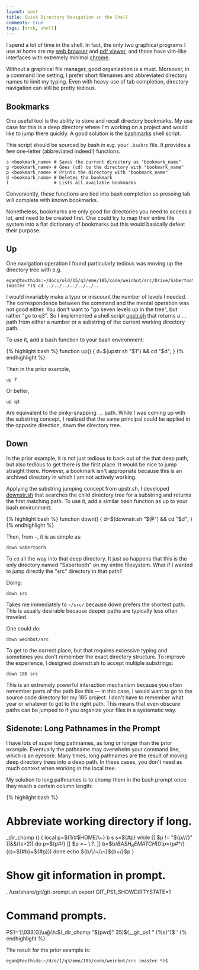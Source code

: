 ```yaml
---
layout: post
title: Quick Directory Navigation in the Shell
comments: true
tags: [arch, shell]
---
```


I spend a lot of time in the shell.
In fact, the only two graphical programs I use at home are my [web browser](https://github.com/The-Compiler/qutebrowser) and [pdf viewer](https://pwmt.org/projects/zathura/), and those have vim-like interfaces with extremely minimal [chrome](http://www.catb.org/~esr/jargon/html/C/chrome.html).

Without a graphical file manager, good organization is a must.
Moreover, in a command line setting, I prefer short filenames and abbreviated directory names to limit my typing.
Even with heavy use of tab completion, directory navigation can still be pretty tedious.

## Bookmarks
One useful tool is the ability to store and recall directory bookmarks.
My use case for this is a deep directory where I'm working on a project and would like to jump there quickly.
A good solution is the [bashmarks](https://github.com/huyng/bashmarks) shell script.

This script should be sourced by bash in e.g. your `.bashrc` file.
It provides a few one-letter (abbreviated indeed!) functions.

```
s <bookmark_name> # Saves the current directory as "bookmark_name"
g <bookmark_name> # Goes (cd) to the directory with "bookmark_name"
p <bookmark_name> # Prints the directory with "bookmark_name"
d <bookmark_name> # Deletes the bookmark
l                 # Lists all available bookmarks
```

Conveniently, these functions are tied into bash completion so pressing tab will complete with known bookmarks.

Nonetheless, bookmarks are only good for directories you need to access a lot, and need to be created first.
One could try to map their entire file system into a flat dictionary of bookmarks but this would basically defeat their purpose.

## Up
One navigation operation I found particularly tedious was moving up the directory tree with e.g.

	egan@teuthida:~/docs/old/15/q3/eme/185/code/weinbot/src/Drive/Sabertooth (master *)$ cd ../../../../../../..

I would invariably make a typo or miscount the number of levels I needed.
The correspondence between the command and the mental operation was not good either.
You don't want to "go seven levels up in the tree", but rather "go to q3".
So I implemented a shell script [upstr.sh](https://github.com/egan/scripts/blob/master/upstr.sh) that returns a `..` path from either a number or a substring of the current working directory path.

To use it, add a bash function to your bash environment:

{% highlight bash %}
function up() { d=$(upstr.sh "$1") && cd "$d"; }
{% endhighlight %}

Then in the prior example,

	up 7

Or better,

	up q3

Are equivalent to the pinky-snapping `..` path.
While I was coming up with the substring concept, I realized that the same principal could be applied in the opposite direction, down the directory tree.

## Down
In the prior example, it is not just tedious to back out of the that deep path, but also tedious to get there is the first place.
It would be nice to jump straight there.
However, a bookmark isn't appropriate because this is an archived directory in which I am not actively working.

Applying the substring jumping concept from upstr.sh, I developed [downstr.sh](https://github.com/egan/scripts/blob/master/downstr.sh) that searches the child directory tree for a substring and returns the first matching path.
To use it, add a similar bash function as up to your bash environment:

{% highlight bash %}
function down() { d=$(downstr.sh "$@") && cd "$d"; }
{% endhighlight %}

Then, from `~`, it is as simple as:

	down Sabertooth

To `cd` all the way into that deep directory.
It just so happens that this is the only directory named "Sabertooth" on my entire filesystem.
What if I wanted to jump directly the "src" directory in that path?

Doing:

	down src

Takes me immediately to `~/src/` because down prefers the shortest path.
This is usually desirable because deeper paths are typically less often traveled.

One could do:

	down weinbot/src

To get to the correct place, but that requires excessive typing and sometimes you don't remember the exact directory structure.
To improve the experience, I designed downstr.sh to accept multiple substrings:

	down 185 src

This is an extremely powerful interaction mechanism because you often remember parts of the path like this — in this case, I would want to go to the source code directory for my 185 project.
I don't have to remember what year or whatever to get to the right path.
This means that even obscure paths can be jumped to if you organize your files in a systematic way.

## Sidenote: Long Pathnames in the Prompt
I have lots of super long pathnames, as long or longer than the prior example.
Eventually the pathname may overwhelm your command line, which is an eyesore.
Many times, long pathnames are the result of moving deep directory trees into a deep path.
In these cases, you don't need as much context when working in the local tree.

My solution to long pathnames is to chomp them in the bash prompt once they reach a certain column length:

{% highlight bash %}
# Abbreviate working directory if long.
_dir_chomp () {
	local p=${1/#$HOME/\~} b s
	s=${#p}
	while [[ $p != "${p//\/}" ]]&&(($s>$2))
	do
		p=${p#/}
		[[ $p =~ \.?. ]]
		b=$b/${BASH_REMATCH[0]}
		p=${p#*/}
		((s=${#b}+${#p}))
	done
	echo ${b/\/~/\~}${b+/}$p
}

# Show git information in prompt.
. /usr/share/git/git-prompt.sh
export GIT_PS1_SHOWDIRTYSTATE=1

# Command prompts.
PS1='\[\033[G\]\u@\h:$(_dir_chomp "$(pwd)" 35)$(__git_ps1 " (%s)")\$ '
{% endhighlight %}

The result for the prior example is:

	egan@teuthida:~/d/o/1/q3/eme/185/code/weinbot/src (master *)$

